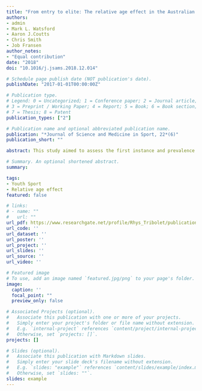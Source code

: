 ```yaml
---
title: "From entry to elite: The relative age effect in the Australian football talent pathway"
authors:
- admin
- Mark L. Watsford
- Aaron J.Coutts
- Chris Smith
- Job Fransen
author_notes:
- "Equal contribution"
date: "2018"
doi: "10.1016/j.jsams.2018.12.014"

# Schedule page publish date (NOT publication's date).
publishDate: "2017-01-01T00:00:00Z"

# Publication type.
# Legend: 0 = Uncategorized; 1 = Conference paper; 2 = Journal article;
# 3 = Preprint / Working Paper; 4 = Report; 5 = Book; 6 = Book section;
# 7 = Thesis; 8 = Patent
publication_types: ["2"]

# Publication name and optional abbreviated publication name.
publication: "*Journal of Science and Medicine in Sport, 22*(6)"
publication_short: ""

abstract: This study aimed to assess the first instance and prevalence of the Relative Age Effect (RAE) in the male Australian Football (AF) talent development pathway through to the Australian Football League (AFL).Retrospective cross-sectional analysis.Birthdate distribution was accessed from an U10–U12 AF academy trial (n = 514), U13–U19 AF academy players (n = 408), AFL state, national and international combines (n = 2989), AFL Rising Star nominees (n = 50) and the top ten AFL Brownlow vote recipients (n = 50) between 2013–2017.Chi-squared analysis showed significant overrepresentation to early born players in the selection year for both quartile and half-year compared to the previously known distribution at different stages of the talent pathway. Odds ratio demonstrated bias to players born in quartiles one and two of the selection year compared to players born in quartile four in every cohort examined.RAEs appear between ages 10–12 in the male AF development pathway and continue to senior professional competition. RAEs are amplified as the competition for positions increases and at points where selection cut-offs occur. Interestingly, players receiving votes for the AFL’s best and fairest award were 12.6 times more likely to be born in the first half of the year. This may suggest a latent effect, which has long term benefits for relatively older players. Nonetheless, the RAE affects career progression in a male AF talent pathway.

# Summary. An optional shortened abstract.
summary: 

tags:
- Youth Sport
- Relative age effect
featured: false

# links:
# - name: ""
#   url: ""
url_pdf: https://www.researchgate.net/profile/Rhys_Tribolet/publication/329901406_From_entry_to_elite_The_relative_age_effect_in_the_Australian_football_talent_pathway/links/5c29544a458515a4c7029c1e/From-entry-to-elite-The-relative-age-effect-in-the-Australian-football-talent-pathway.pdf
url_code: ''
url_dataset: ''
url_poster: ''
url_project: ''
url_slides: ''
url_source: ''
url_video: ''

# Featured image
# To use, add an image named `featured.jpg/png` to your page's folder. 
image:
  caption: ''
  focal_point: ""
  preview_only: false

# Associated Projects (optional).
#   Associate this publication with one or more of your projects.
#   Simply enter your project's folder or file name without extension.
#   E.g. `internal-project` references `content/project/internal-project/index.md`.
#   Otherwise, set `projects: []`.
projects: []

# Slides (optional).
#   Associate this publication with Markdown slides.
#   Simply enter your slide deck's filename without extension.
#   E.g. `slides: "example"` references `content/slides/example/index.md`.
#   Otherwise, set `slides: ""`.
slides: example
---
```

